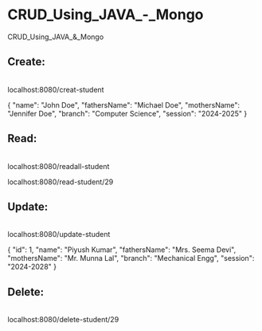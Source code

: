 # CRUD_Using_JAVA_-_Mongo
CRUD_Using_JAVA_&amp;_Mongo

<h2>Create:</h2> <br>
localhost:8080/creat-student   

{
  "name": "John Doe",
  "fathersName": "Michael Doe",
  "mothersName": "Jennifer Doe",
  "branch": "Computer Science",
  "session": "2024-2025"
}

<h2>Read:</h2><br>
localhost:8080/readall-student

localhost:8080/read-student/29

<h2>Update:</h2><br>
localhost:8080/update-student

{
  "id": 1,
  "name": "Piyush Kumar",
  "fathersName": "Mrs. Seema Devi",
  "mothersName": "Mr. Munna Lal",
  "branch": "Mechanical Engg",
  "session": "2024-2028"
}

<h2>Delete: </h2><br>
localhost:8080/delete-student/29
